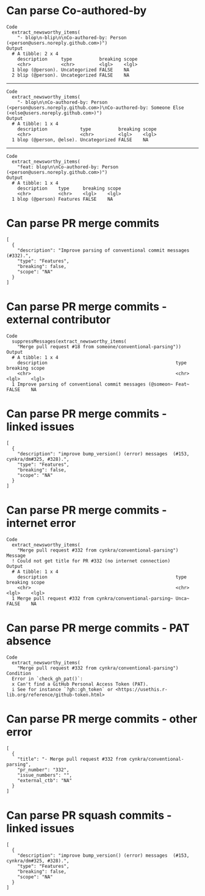 # Can parse Co-authored-by

    Code
      extract_newsworthy_items(
        "- blop\n-blip\n\nCo-authored-by: Person (<person@users.noreply.github.com>)")
    Output
      # A tibble: 2 x 4
        description     type          breaking scope
        <chr>           <chr>         <lgl>    <lgl>
      1 blop (@person). Uncategorized FALSE    NA   
      2 blip (@person). Uncategorized FALSE    NA   

---

    Code
      extract_newsworthy_items(
        "- blop\n\nCo-authored-by: Person (<person@users.noreply.github.com>)\nCo-authored-by: Someone Else (<else@users.noreply.github.com>)")
    Output
      # A tibble: 1 x 4
        description            type          breaking scope
        <chr>                  <chr>         <lgl>    <lgl>
      1 blop (@person, @else). Uncategorized FALSE    NA   

---

    Code
      extract_newsworthy_items(
        "feat: blop\n\nCo-authored-by: Person (<person@users.noreply.github.com>)")
    Output
      # A tibble: 1 x 4
        description    type     breaking scope
        <chr>          <chr>    <lgl>    <lgl>
      1 blop (@person) Features FALSE    NA   

# Can parse PR merge commits

    [
      {
        "description": "Improve parsing of conventional commit messages (#332).",
        "type": "Features",
        "breaking": false,
        "scope": "NA"
      }
    ] 

# Can parse PR merge commits - external contributor

    Code
      suppressMessages(extract_newsworthy_items(
        "Merge pull request #18 from someone/conventional-parsing"))
    Output
      # A tibble: 1 x 4
        description                                               type  breaking scope
        <chr>                                                     <chr> <lgl>    <lgl>
      1 Improve parsing of conventional commit messages (@someon~ Feat~ FALSE    NA   

# Can parse PR merge commits - linked issues

    [
      {
        "description": "improve bump_version() (error) messages  (#153, cynkra/dm#325, #328).",
        "type": "Features",
        "breaking": false,
        "scope": "NA"
      }
    ] 

# Can parse PR merge commits - internet error

    Code
      extract_newsworthy_items(
        "Merge pull request #332 from cynkra/conventional-parsing")
    Message
      ! Could not get title for PR #332 (no internet connection)
    Output
      # A tibble: 1 x 4
        description                                               type  breaking scope
        <chr>                                                     <chr> <lgl>    <lgl>
      1 Merge pull request #332 from cynkra/conventional-parsing~ Unca~ FALSE    NA   

# Can parse PR merge commits - PAT absence

    Code
      extract_newsworthy_items(
        "Merge pull request #332 from cynkra/conventional-parsing")
    Condition
      Error in `check_gh_pat()`:
      x Can't find a GitHub Personal Access Token (PAT).
      i See for instance `?gh::gh_token` or <https://usethis.r-lib.org/reference/github-token.html>

# Can parse PR merge commits - other error

    [
      {
        "title": "- Merge pull request #332 from cynkra/conventional-parsing",
        "pr_number": "332",
        "issue_numbers": "",
        "external_ctb": "NA"
      }
    ] 

# Can parse PR squash commits - linked issues

    [
      {
        "description": "improve bump_version() (error) messages  (#153, cynkra/dm#325, #328).",
        "type": "Features",
        "breaking": false,
        "scope": "NA"
      }
    ] 

